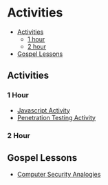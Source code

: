 # Activities
* [Activities](#activities)
	* [1 hour](#1_hour)
	* [2 hour](#2_hour)
* [Gospel Lessons](#gospel_lessons)

<h2 id="activities">Activities</h2>

<h3 id="1_hour">1 Hour</h3>

* [Javascript Activity](javascript_activity.md)
* [Penetration Testing Activity](pentest_activity.md)

<h3 id="2_hour">2 Hour</h3>

<h2 id="gospel_lesson">Gospel Lessons</h2>

* [Computer Security Analogies](/compsec_analogies)




